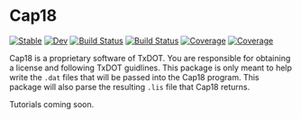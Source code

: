 # Cap18

[![Stable](https://img.shields.io/badge/docs-stable-blue.svg)](https://co1emi11er2.github.io/Cap18.jl/stable/)
[![Dev](https://img.shields.io/badge/docs-dev-blue.svg)](https://co1emi11er2.github.io/Cap18.jl/dev/)
[![Build Status](https://github.com/co1emi11er2/Cap18.jl/actions/workflows/CI.yml/badge.svg?branch=main)](https://github.com/co1emi11er2/Cap18.jl/actions/workflows/CI.yml?query=branch%3Amain)
[![Build Status](https://ci.appveyor.com/api/projects/status/github/co1emi11er2/Cap18.jl?svg=true)](https://ci.appveyor.com/project/co1emi11er2/Cap18-jl)
[![Coverage](https://codecov.io/gh/co1emi11er2/Cap18.jl/branch/main/graph/badge.svg)](https://codecov.io/gh/co1emi11er2/Cap18.jl)
[![Coverage](https://coveralls.io/repos/github/co1emi11er2/Cap18.jl/badge.svg?branch=main)](https://coveralls.io/github/co1emi11er2/Cap18.jl?branch=main)

Cap18 is a proprietary software of TxDOT. You are responsible for obtaining a license and following TxDOT guidlines. This package is only meant to help write the `.dat` files that will be passed into the Cap18 program. This package will also parse the resulting `.lis` file that Cap18 returns.

Tutorials coming soon.
